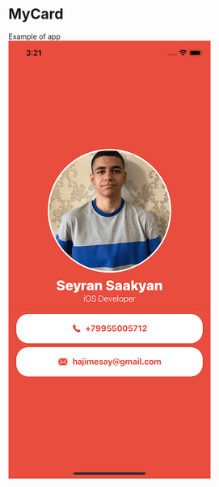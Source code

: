 # MyCard
Example of app
![alt text](https://github.com/seyransaakyan/MyCard/blob/main/example.png?raw=true)
